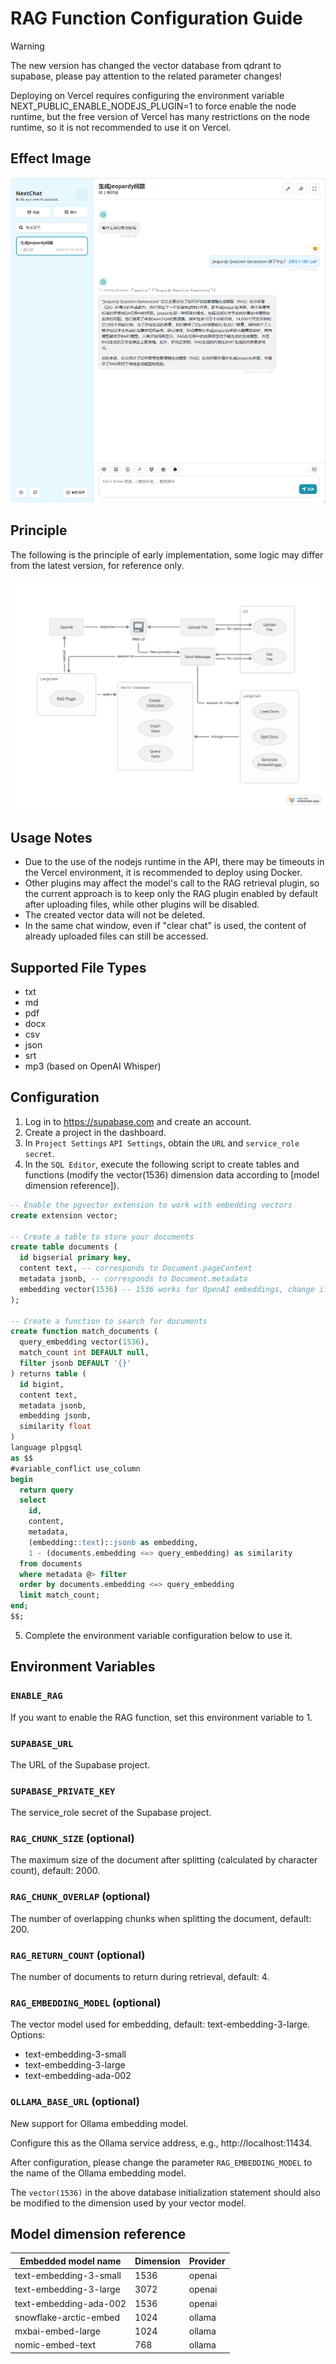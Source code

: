 # RAG Function Configuration Guide

> [!WARNING]
> The new version has changed the vector database from qdrant to supabase, please pay attention to the related parameter changes!
> 
> Deploying on Vercel requires configuring the environment variable NEXT_PUBLIC_ENABLE_NODEJS_PLUGIN=1 to force enable the node runtime, but the free version of Vercel has many restrictions on the node runtime, so it is not recommended to use it on Vercel.

## Effect Image

![image](./rag-example.jpg)

## Principle

The following is the principle of early implementation, some logic may differ from the latest version, for reference only.

![example](./rag.png)

## Usage Notes

- Due to the use of the nodejs runtime in the API, there may be timeouts in the Vercel environment, it is recommended to deploy using Docker.
- Other plugins may affect the model's call to the RAG retrieval plugin, so the current approach is to keep only the RAG plugin enabled by default after uploading files, while other plugins will be disabled.
- The created vector data will not be deleted.
- In the same chat window, even if "clear chat" is used, the content of already uploaded files can still be accessed.

## Supported File Types

- txt
- md
- pdf
- docx
- csv
- json
- srt
- mp3 (based on OpenAI Whisper)

## Configuration

1. Log in to https://supabase.com and create an account.
2. Create a project in the dashboard.
3. In `Project Settings` `API Settings`, obtain the `URL` and `service_role secret`.
4. In the `SQL Editor`, execute the following script to create tables and functions (modify the vector(1536) dimension data according to [model dimension reference]).

```sql
-- Enable the pgvector extension to work with embedding vectors
create extension vector;

-- Create a table to store your documents
create table documents (
  id bigserial primary key,
  content text, -- corresponds to Document.pageContent
  metadata jsonb, -- corresponds to Document.metadata
  embedding vector(1536) -- 1536 works for OpenAI embeddings, change if needed
);

-- Create a function to search for documents
create function match_documents (
  query_embedding vector(1536),
  match_count int DEFAULT null,
  filter jsonb DEFAULT '{}'
) returns table (
  id bigint,
  content text,
  metadata jsonb,
  embedding jsonb,
  similarity float
)
language plpgsql
as $$
#variable_conflict use_column
begin
  return query
  select
    id,
    content,
    metadata,
    (embedding::text)::jsonb as embedding,
    1 - (documents.embedding <=> query_embedding) as similarity
  from documents
  where metadata @> filter
  order by documents.embedding <=> query_embedding
  limit match_count;
end;
$$;
```

5. Complete the environment variable configuration below to use it.

## Environment Variables

### `ENABLE_RAG`
If you want to enable the RAG function, set this environment variable to 1.

### `SUPABASE_URL`
The URL of the Supabase project.

### `SUPABASE_PRIVATE_KEY`
The service_role secret of the Supabase project.

### `RAG_CHUNK_SIZE` (optional)
The maximum size of the document after splitting (calculated by character count), default: 2000.

### `RAG_CHUNK_OVERLAP` (optional)
The number of overlapping chunks when splitting the document, default: 200.

### `RAG_RETURN_COUNT` (optional)
The number of documents to return during retrieval, default: 4.

### `RAG_EMBEDDING_MODEL` (optional)
The vector model used for embedding, default: text-embedding-3-large.  
Options:
- text-embedding-3-small
- text-embedding-3-large
- text-embedding-ada-002

### `OLLAMA_BASE_URL` (optional)
New support for Ollama embedding model.

Configure this as the Ollama service address, e.g., http://localhost:11434.

After configuration, please change the parameter `RAG_EMBEDDING_MODEL` to the name of the Ollama embedding model.

The `vector(1536)` in the above database initialization statement should also be modified to the dimension used by your vector model.

## Model dimension reference

| Embedded model name    | Dimension |Provider|
| ---------------------- | --------  | ------ |
| text-embedding-3-small | 1536      | openai |
| text-embedding-3-large | 3072      | openai |
| text-embedding-ada-002 | 1536      | openai |
| snowflake-arctic-embed | 1024      | ollama |
| mxbai-embed-large      | 1024      | ollama |
| nomic-embed-text       | 768       | ollama |